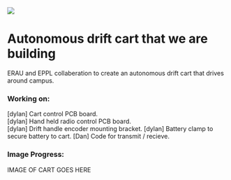 <img src="https://github.com/danielwilczak101/Drift_AI/blob/media/images/Drift_logo.jpg">

# Autonomous drift cart that we are building
ERAU and EPPL collaberation to create an autonomous drift cart that drives around campus.

### Working on:
[dylan] Cart control PCB board.  
[dylan] Hand held radio control PCB board.   
[dylan] Drift handle encoder mounting bracket.
[dylan] Battery clamp to secure battery to cart.
[Dan] Code for transmit / recieve.  

### Image Progress:
IMAGE OF CART GOES HERE



